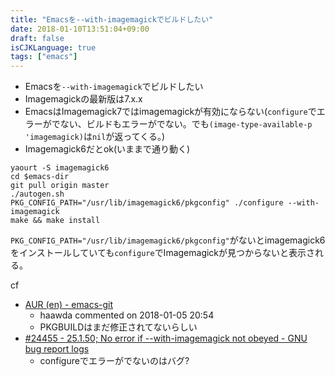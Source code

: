 ```yaml
---
title: "Emacsを--with-imagemagickでビルドしたい"
date: 2018-01-10T13:51:04+09:00
draft: false
isCJKLanguage: true
tags: ["emacs"]
---
```

- Emacsを`--with-imagemagick`でビルドしたい
- Imagemagickの最新版は7.x.x
- EmacsはImagemagick7ではimagemagickが有効にならない(`configure`でエラーがでない、ビルドもエラーがでない。でも`(image-type-available-p 'imagemagick)`は`nil`が返ってくる。)
- Imagemagick6だとok(いままで通り動く)

``` shell
yaourt -S imagemagick6
cd $emacs-dir
git pull origin master
./autogen.sh
PKG_CONFIG_PATH="/usr/lib/imagemagick6/pkgconfig" ./configure --with-imagemagick
make && make install
```

`PKG_CONFIG_PATH="/usr/lib/imagemagick6/pkgconfig"`がないとimagemagick6をインストールしていても`configure`でImagemagickが見つからないと表示される。

cf
- [AUR (en) - emacs-git](https://aur.archlinux.org/packages/emacs-git/)
  - haawda commented on 2018-01-05 20:54
  - PKGBUILDはまだ修正されてないらしい
- [#24455 - 25.1.50; No error if --with-imagemagick not obeyed - GNU bug report logs](https://debbugs.gnu.org/cgi/bugreport.cgi?bug=24455)
  - configureでエラーがでないのはバグ?
